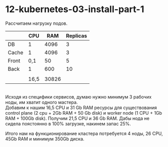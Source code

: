 # 12-kubernetes-03-install-part-1

Рассчитаем нагрузку подов.

|       | CPU  | RAM   | Replicas |
|-------|------|-------|----------|
| DB    | 1    | 4096  | 3        |
| Cache | 1    | 4096  | 3        |
| Front | 0,1  | 50    | 5        |
| Back  | 1    | 600   | 10       |
|       |      |       |          |
|       | 16,5 | 30826 |

<br>Исходя из специфики сервисов, думаю нужно минимум 3 рабочих ноды, им хватит одного мастера.
<br>Добавим к нашим 16,5 CPU и 31 Gb RAM ресурсы для существования control plane (2 cpu + 2Gb RAM + 50 Gb disk) и worker node (1 CPU + 1Gb RAM + 100Gb disk).
Получим 21,5 CPU и 36 Gb RAM. Дабы нода не сидела поястоянно в 100% загрузке, накинем запас 25%.

Итого нам на функционирование кластера потребуется 4 ноды, 26 CPU, 45Gb RAM и минимум 350Gb диска.

